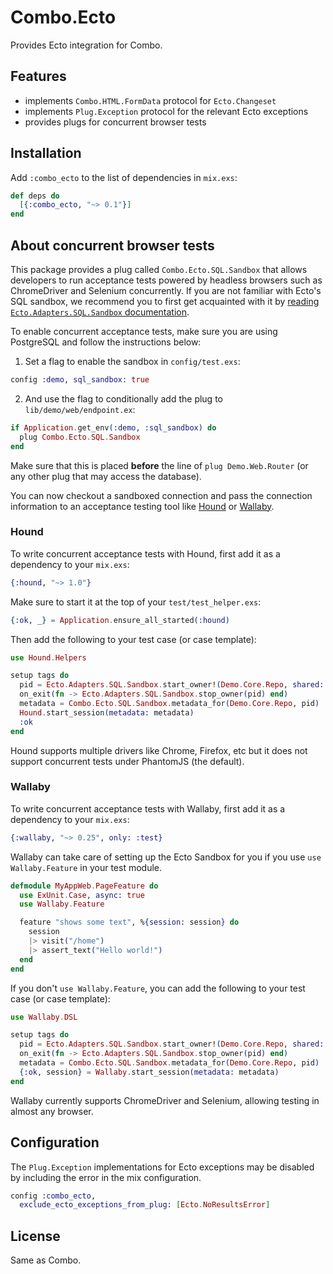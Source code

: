 # Combo.Ecto

Provides Ecto integration for Combo.

## Features

- implements `Combo.HTML.FormData` protocol for `Ecto.Changeset`
- implements `Plug.Exception` protocol for the relevant Ecto exceptions
- provides plugs for concurrent browser tests

## Installation

Add `:combo_ecto` to the list of dependencies in `mix.exs`:

```elixir
def deps do
  [{:combo_ecto, "~> 0.1"}]
end
```

## About concurrent browser tests

This package provides a plug called `Combo.Ecto.SQL.Sandbox` that allows developers to run acceptance tests powered by headless browsers such as ChromeDriver and Selenium concurrently. If you are not familiar with Ecto's SQL sandbox, we recommend you to first get acquainted with it by [reading `Ecto.Adapters.SQL.Sandbox` documentation](https://hexdocs.pm/ecto_sql/Ecto.Adapters.SQL.Sandbox.html).

To enable concurrent acceptance tests, make sure you are using PostgreSQL and follow the instructions below:

1. Set a flag to enable the sandbox in `config/test.exs`:

```elixir
config :demo, sql_sandbox: true
```

2. And use the flag to conditionally add the plug to `lib/demo/web/endpoint.ex`:

```elixir
if Application.get_env(:demo, :sql_sandbox) do
  plug Combo.Ecto.SQL.Sandbox
end
```

Make sure that this is placed **before** the line of `plug Demo.Web.Router` (or any other plug that may access the database).

You can now checkout a sandboxed connection and pass the connection information to an acceptance testing tool like [Hound](https://github.com/hashnuke/hound) or [Wallaby](https://github.com/elixir-wallaby/wallaby).

### Hound

To write concurrent acceptance tests with Hound, first add it as a dependency to your `mix.exs`:

```elixir
{:hound, "~> 1.0"}
```

Make sure to start it at the top of your `test/test_helper.exs`:

```elixir
{:ok, _} = Application.ensure_all_started(:hound)
```

Then add the following to your test case (or case template):

```elixir
use Hound.Helpers

setup tags do
  pid = Ecto.Adapters.SQL.Sandbox.start_owner!(Demo.Core.Repo, shared: not tags[:async])
  on_exit(fn -> Ecto.Adapters.SQL.Sandbox.stop_owner(pid) end)
  metadata = Combo.Ecto.SQL.Sandbox.metadata_for(Demo.Core.Repo, pid)
  Hound.start_session(metadata: metadata)
  :ok
end
```

Hound supports multiple drivers like Chrome, Firefox, etc but it does not support concurrent tests under PhantomJS (the default).

### Wallaby

To write concurrent acceptance tests with Wallaby, first add it as a dependency to your `mix.exs`:

```elixir
{:wallaby, "~> 0.25", only: :test}
```

Wallaby can take care of setting up the Ecto Sandbox for you if you use `use Wallaby.Feature` in your test module.

```elixir
defmodule MyAppWeb.PageFeature do
  use ExUnit.Case, async: true
  use Wallaby.Feature

  feature "shows some text", %{session: session} do
    session
    |> visit("/home")
    |> assert_text("Hello world!")
  end
end
```

If you don't `use Wallaby.Feature`, you can add the following to your test case (or case template):

```elixir
use Wallaby.DSL

setup tags do
  pid = Ecto.Adapters.SQL.Sandbox.start_owner!(Demo.Core.Repo, shared: not tags[:async])
  on_exit(fn -> Ecto.Adapters.SQL.Sandbox.stop_owner(pid) end)
  metadata = Combo.Ecto.SQL.Sandbox.metadata_for(Demo.Core.Repo, pid)
  {:ok, session} = Wallaby.start_session(metadata: metadata)
end
```

Wallaby currently supports ChromeDriver and Selenium, allowing testing in almost any browser.

## Configuration

The `Plug.Exception` implementations for Ecto exceptions may be disabled by including the error in the mix configuration.

```elixir
config :combo_ecto,
  exclude_ecto_exceptions_from_plug: [Ecto.NoResultsError]
```

## License

Same as Combo.
